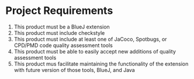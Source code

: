 # Project Requirements

1. This product must be a BlueJ extension
1. This product must include checkstyle
1. This product must include at least one of JaCoco, Spotbugs, or CPD/PMD code quality assessment tools
1. This product must be able to easily accept new additions of quality assessment tools
1. This product mus facilitate maintaining the functionality of the extension with future version of those tools, BlueJ, and Java

